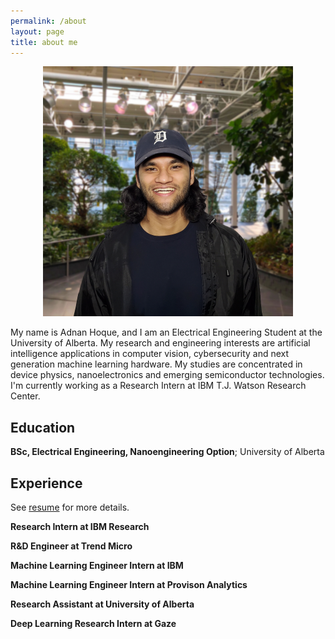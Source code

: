 ```yaml
---
permalink: /about
layout: page
title: about me
---
```

<p align="center">
  <img src="../assets/imgs/me.jpg" width="400" height="400" />
</p>

My name is Adnan Hoque, and I am an Electrical Engineering Student at the University of Alberta. My research and engineering interests are artificial intelligence applications in computer vision, cybersecurity and next generation machine learning hardware. My studies are concentrated in device physics, nanoelectronics and emerging semiconductor technologies. I'm currently working as a Research Intern at IBM T.J. Watson Research Center.

Education
---------

**BSc, Electrical Engineering, Nanoengineering Option**; University of Alberta

Experience
----------

See [resume](https://drive.google.com/file/d/1FRMjR13zWH9HS9MWYy76CONiws-5Q8f_/view?usp=sharing) for more details.

**Research Intern at IBM Research**

**R&D Engineer at Trend Micro**                

**Machine Learning Engineer Intern at IBM**         

**Machine Learning Engineer Intern at Provison Analytics**

**Research Assistant at University of Alberta**

**Deep Learning Research Intern at Gaze**
